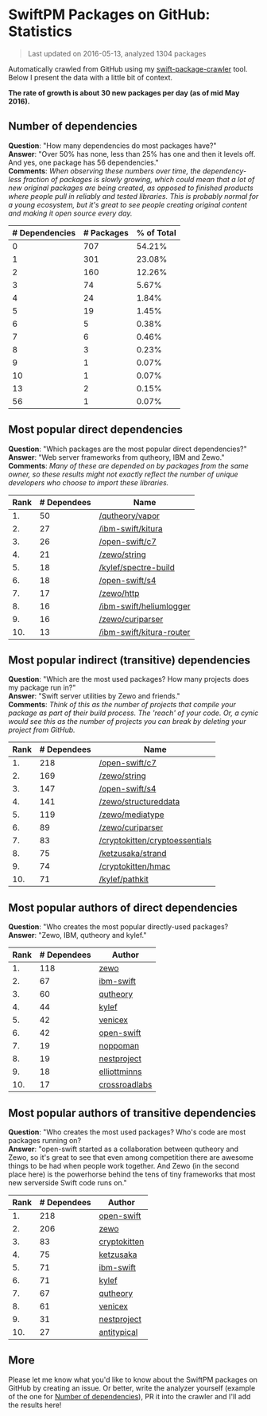 
# SwiftPM Packages on GitHub: Statistics

> Last updated on 2016-05-13, analyzed 1304 packages

Automatically crawled from GitHub using my [swift-package-crawler](https://github.com/czechboy0/swift-package-crawler) tool. Below I present the data with a little bit of context.

**The rate of growth is about 30 new packages per day (as of mid May 2016).**

## Number of dependencies
**Question**: "How many dependencies do most packages have?"  
**Answer**: "Over 50% has none, less than 25% has one and then it levels off. And yes, one package has 56 dependencies."  
**Comments**: *When observing these numbers over time, the dependency-less fraction of packages is slowly growing, which could mean that a lot of new original packages are being created, as opposed to finished products where people pull in reliably and tested libraries. This is probably normal for a young ecosystem, but it's great to see people creating original content and making it open source every day.*

| # Dependencies | # Packages | % of Total |
| --- | --- | --- |
|   0 | 707 | 54.21% |
|   1 | 301 | 23.08% |
|   2 | 160 | 12.26% |
|   3 |  74 |  5.67% |
|   4 |  24 |  1.84% |
|   5 |  19 |  1.45% |
|   6 |   5 |  0.38% |
|   7 |   6 |  0.46% |
|   8 |   3 |  0.23% |
|   9 |   1 |  0.07% |
|  10 |   1 |  0.07% |
|  13 |   2 |  0.15% |
|  56 |   1 |  0.07% |

## Most popular direct dependencies
**Question**: "Which packages are the most popular direct dependencies?"  
**Answer**: "Web server frameworks from qutheory, IBM and Zewo."  
**Comments**: *Many of these are depended on by packages from the same owner, so these results might not exactly reflect the number of unique developers who choose to import these libraries.*  

| Rank | # Dependees | Name |
| --- | --- | --- |
|   1. |  50 | [/qutheory/vapor](https://github.com/qutheory/vapor) |
|   2. |  27 | [/ibm-swift/kitura](https://github.com/ibm-swift/kitura) |
|   3. |  26 | [/open-swift/c7](https://github.com/open-swift/c7) |
|   4. |  21 | [/zewo/string](https://github.com/zewo/string) |
|   5. |  18 | [/kylef/spectre-build](https://github.com/kylef/spectre-build) |
|   6. |  18 | [/open-swift/s4](https://github.com/open-swift/s4) |
|   7. |  17 | [/zewo/http](https://github.com/zewo/http) |
|   8. |  16 | [/ibm-swift/heliumlogger](https://github.com/ibm-swift/heliumlogger) |
|   9. |  16 | [/zewo/curiparser](https://github.com/zewo/curiparser) |
|  10. |  13 | [/ibm-swift/kitura-router](https://github.com/ibm-swift/kitura-router) |

## Most popular indirect (transitive) dependencies
**Question**: "Which are the most used packages? How many projects does my package run in?"  
**Answer**: "Swift server utilities by Zewo and friends."  
**Comments**: *Think of this as the number of projects that compile your package as part of their build process. The 'reach' of your code. Or, a cynic would see this as the number of projects you can break by deleting your project from GitHub.*  

| Rank | # Dependees | Name |
| --- | --- | --- |
|   1. | 218 | [/open-swift/c7](https://github.com/open-swift/c7) |
|   2. | 169 | [/zewo/string](https://github.com/zewo/string) |
|   3. | 147 | [/open-swift/s4](https://github.com/open-swift/s4) |
|   4. | 141 | [/zewo/structureddata](https://github.com/zewo/structureddata) |
|   5. | 119 | [/zewo/mediatype](https://github.com/zewo/mediatype) |
|   6. |  89 | [/zewo/curiparser](https://github.com/zewo/curiparser) |
|   7. |  83 | [/cryptokitten/cryptoessentials](https://github.com/cryptokitten/cryptoessentials) |
|   8. |  75 | [/ketzusaka/strand](https://github.com/ketzusaka/strand) |
|   9. |  74 | [/cryptokitten/hmac](https://github.com/cryptokitten/hmac) |
|  10. |  71 | [/kylef/pathkit](https://github.com/kylef/pathkit) |

## Most popular authors of direct dependencies
**Question**: "Who creates the most popular directly-used packages?  
**Answer**: "Zewo, IBM, qutheory and kylef."    

| Rank | # Dependees | Author |
| --- | --- | --- |
|   1. | 118 | [zewo](https://github.com/zewo) |
|   2. |  67 | [ibm-swift](https://github.com/ibm-swift) |
|   3. |  60 | [qutheory](https://github.com/qutheory) |
|   4. |  44 | [kylef](https://github.com/kylef) |
|   5. |  42 | [venicex](https://github.com/venicex) |
|   6. |  42 | [open-swift](https://github.com/open-swift) |
|   7. |  19 | [noppoman](https://github.com/noppoman) |
|   8. |  19 | [nestproject](https://github.com/nestproject) |
|   9. |  18 | [elliottminns](https://github.com/elliottminns) |
|  10. |  17 | [crossroadlabs](https://github.com/crossroadlabs) |

## Most popular authors of transitive dependencies
**Question**: "Who creates the most used packages? Who's code are most packages running on?  
**Answer**: "open-swift started as a collaboration between qutheory and Zewo, so it's great to see that even among competition there are awesome things to be had when people work together. And Zewo (in the second place here) is the powerhorse behind the tens of tiny frameworks that most new serverside Swift code runs on."    

| Rank | # Dependees | Author |
| --- | --- | --- |
|   1. | 218 | [open-swift](https://github.com/open-swift) |
|   2. | 206 | [zewo](https://github.com/zewo) |
|   3. |  83 | [cryptokitten](https://github.com/cryptokitten) |
|   4. |  75 | [ketzusaka](https://github.com/ketzusaka) |
|   5. |  71 | [ibm-swift](https://github.com/ibm-swift) |
|   6. |  71 | [kylef](https://github.com/kylef) |
|   7. |  67 | [qutheory](https://github.com/qutheory) |
|   8. |  61 | [venicex](https://github.com/venicex) |
|   9. |  31 | [nestproject](https://github.com/nestproject) |
|  10. |  27 | [antitypical](https://github.com/antitypical) |

## More
Please let me know what you'd like to know about the SwiftPM packages on GitHub by creating an issue. Or better, write the analyzer yourself (example of the one for [Number of dependencies](https://github.com/czechboy0/swift-package-crawler/blob/master/Sources/Analyzer/DependencyTrees.swift)), PR it into the crawler and I'll add the results here!
